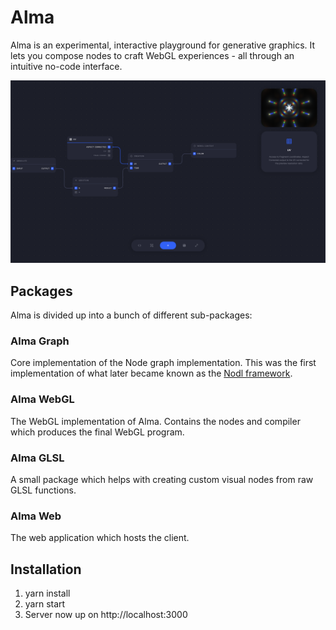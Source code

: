 # Alma

Alma is an experimental, interactive playground for generative graphics. It lets you compose nodes to craft WebGL experiences - all through an intuitive no-code interface.

![](static/alma.png)

## Packages

Alma is divided up into a bunch of different sub-packages:

### Alma Graph

Core implementation of the Node graph implementation. This was the first implementation of what later became known as the [Nodl framework](https://github.com/emilwidlund/nodl).

### Alma WebGL

The WebGL implementation of Alma. Contains the nodes and compiler which produces the final WebGL program.

### Alma GLSL

A small package which helps with creating custom visual nodes from raw GLSL functions.

### Alma Web

The web application which hosts the client.

## Installation

1. yarn install
2. yarn start
3. Server now up on http://localhost:3000
